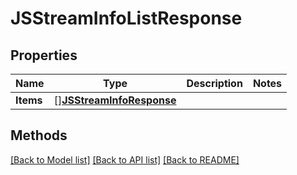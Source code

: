 # JSStreamInfoListResponse

## Properties

Name | Type | Description | Notes
------------ | ------------- | ------------- | -------------
**Items** | [][**JSStreamInfoResponse**](JSStreamInfoResponse.md) |  | 

## Methods


[[Back to Model list]](../README.md#documentation-for-models) [[Back to API list]](../README.md#documentation-for-api-endpoints) [[Back to README]](../README.md)


